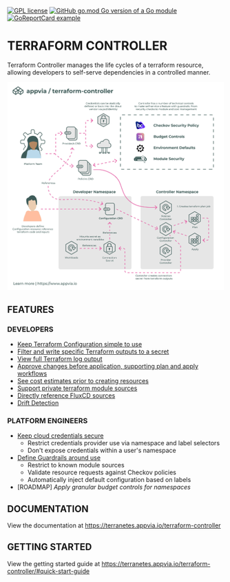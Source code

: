 [![GPL license](https://img.shields.io/badge/License-GPL-blue.svg)](http://perso.crans.org/besson/LICENSE.html) [![GitHub go.mod Go version of a Go module](https://img.shields.io/github/go-mod/go-version/gomods/athens.svg)](https://github.com/gomods/athens) [![GoReportCard example](https://goreportcard.com/badge/github.com/appvia/terraform-controller)](https://goreportcard.com/report/github.com/appvia/terraform-controller)

# **TERRAFORM CONTROLLER**

Terraform Controller manages the life cycles of a terraform resource, allowing developers to self-serve dependencies in a controlled manner.

![Architecture](docs/images/architecture.jpg)

**FEATURES**
---

### DEVELOPERS

- [Keep Terraform Configuration simple to use](https://terranetes.appvia.io/terraform-controller/developer/configuration/)
- [Filter and write specific Terraform outputs to a secret](https://terranetes.appvia.io/terraform-controller/developer/configuration/#connection-secret-reference)
- [View full Terraform log output](https://terranetes.appvia.io/terraform-controller/developer/configuration/#viewing-the-changes)
- [Approve changes before application, supporting plan and apply workflows](https://terranetes.appvia.io/terraform-controller/developer/configuration/#approving-a-plan)
- [See cost estimates prior to creating resources](https://terranetes.appvia.io/terraform-controller/admin/costs/)
- [Support private terraform module sources](https://terranetes.appvia.io/terraform-controller/developer/private/)
- [Directly reference FluxCD sources](https://terranetes.appvia.io/terraform-controller/developer/flux/)
- [Drift Detection](https://terranetes.appvia.io/terraform-controller/admin/drift/)

### PLATFORM ENGINEERS

- [Keep cloud credentials secure](https://terranetes.appvia.io/terraform-controller/admin/providers/)
  - Restrict credentials provider use via namespace and label selectors
  - Don't expose credentials within a user's namespace
- [Define Guardrails around use](https://terranetes.appvia.io/terraform-controller/admin/policy/)
  - Restrict to known module sources
  - Validate resource requests against Checkov policies
  - Automatically inject default configuration based on labels
- [ROADMAP] *Apply granular budget controls for namespaces*

**DOCUMENTATION**
---

View the documentation at https://terranetes.appvia.io/terraform-controller

**GETTING STARTED**
---

View the getting started guide at https://terranetes.appvia.io/terraform-controller/#quick-start-guide

